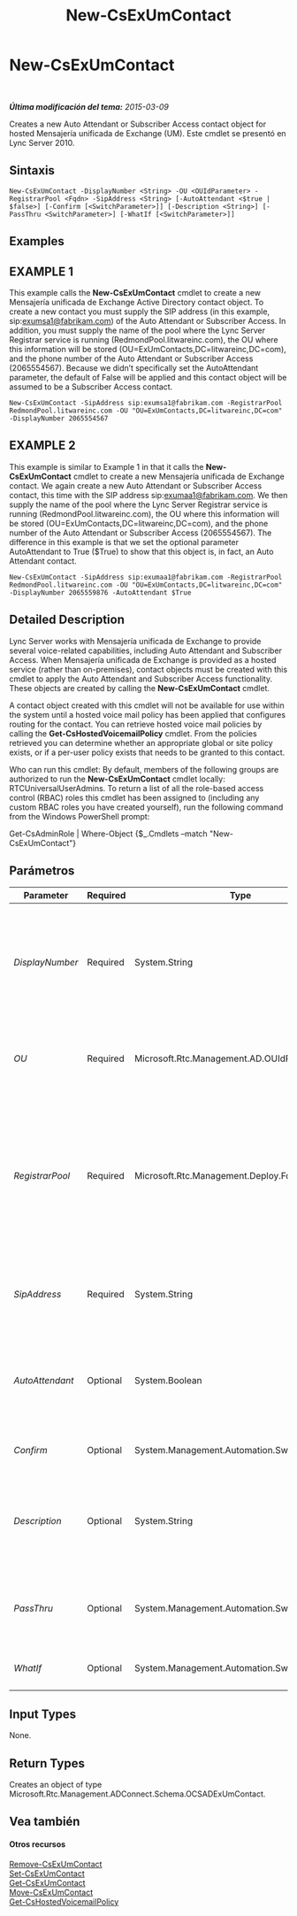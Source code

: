 ﻿---
title: New-CsExUmContact
TOCTitle: New-CsExUmContact
ms:assetid: 085d0a0f-0efb-4c65-b742-2c1cb7a5ae8f
ms:mtpsurl: https://technet.microsoft.com/es-es/library/Gg398139(v=OCS.15)
ms:contentKeyID: 48274347
ms.date: 01/07/2017
mtps_version: v=OCS.15
ms.translationtype: HT
---

# New-CsExUmContact

 

_**Última modificación del tema:** 2015-03-09_

Creates a new Auto Attendant or Subscriber Access contact object for hosted Mensajería unificada de Exchange (UM). Este cmdlet se presentó en Lync Server 2010.

## Sintaxis

    New-CsExUmContact -DisplayNumber <String> -OU <OUIdParameter> -RegistrarPool <Fqdn> -SipAddress <String> [-AutoAttendant <$true | $false>] [-Confirm [<SwitchParameter>]] [-Description <String>] [-PassThru <SwitchParameter>] [-WhatIf [<SwitchParameter>]]

## Examples

## EXAMPLE 1

This example calls the **New-CsExUmContact** cmdlet to create a new Mensajería unificada de Exchange Active Directory contact object. To create a new contact you must supply the SIP address (in this example, sip:exumsa1@fabrikam.com) of the Auto Attendant or Subscriber Access. In addition, you must supply the name of the pool where the Lync Server Registrar service is running (RedmondPool.litwareinc.com), the OU where this information will be stored (OU=ExUmContacts,DC=litwareinc,DC=com), and the phone number of the Auto Attendant or Subscriber Access (2065554567). Because we didn’t specifically set the AutoAttendant parameter, the default of False will be applied and this contact object will be assumed to be a Subscriber Access contact.

    New-CsExUmContact -SipAddress sip:exumsa1@fabrikam.com -RegistrarPool RedmondPool.litwareinc.com -OU "OU=ExUmContacts,DC=litwareinc,DC=com" -DisplayNumber 2065554567

## EXAMPLE 2

This example is similar to Example 1 in that it calls the **New-CsExUmContact** cmdlet to create a new Mensajería unificada de Exchange contact. We again create a new Auto Attendant or Subscriber Access contact, this time with the SIP address sip:exumaa1@fabrikam.com. We then supply the name of the pool where the Lync Server Registrar service is running (RedmondPool.litwareinc.com), the OU where this information will be stored (OU=ExUmContacts,DC=litwareinc,DC=com), and the phone number of the Auto Attendant or Subscriber Access (2065554567). The difference in this example is that we set the optional parameter AutoAttendant to True ($True) to show that this object is, in fact, an Auto Attendant contact.

    New-CsExUmContact -SipAddress sip:exumaa1@fabrikam.com -RegistrarPool RedmondPool.litwareinc.com -OU "OU=ExUmContacts,DC=litwareinc,DC=com" -DisplayNumber 2065559876 -AutoAttendant $True

## Detailed Description

Lync Server works with Mensajería unificada de Exchange to provide several voice-related capabilities, including Auto Attendant and Subscriber Access. When Mensajería unificada de Exchange is provided as a hosted service (rather than on-premises), contact objects must be created with this cmdlet to apply the Auto Attendant and Subscriber Access functionality. These objects are created by calling the **New-CsExUmContact** cmdlet.

A contact object created with this cmdlet will not be available for use within the system until a hosted voice mail policy has been applied that configures routing for the contact. You can retrieve hosted voice mail policies by calling the **Get-CsHostedVoicemailPolicy** cmdlet. From the policies retrieved you can determine whether an appropriate global or site policy exists, or if a per-user policy exists that needs to be granted to this contact.

Who can run this cmdlet: By default, members of the following groups are authorized to run the **New-CsExUmContact** cmdlet locally: RTCUniversalUserAdmins. To return a list of all the role-based access control (RBAC) roles this cmdlet has been assigned to (including any custom RBAC roles you have created yourself), run the following command from the Windows PowerShell prompt:

Get-CsAdminRole | Where-Object {$\_.Cmdlets –match "New-CsExUmContact"}

## Parámetros


<table>
<colgroup>
<col style="width: 25%" />
<col style="width: 25%" />
<col style="width: 25%" />
<col style="width: 25%" />
</colgroup>
<thead>
<tr class="header">
<th>Parameter</th>
<th>Required</th>
<th>Type</th>
<th>Description</th>
</tr>
</thead>
<tbody>
<tr class="odd">
<td><p><em>DisplayNumber</em></p></td>
<td><p>Required</p></td>
<td><p>System.String</p></td>
<td><p>The telephone number of the contact. Display numbers for each contact must be unique (for instance, no two Mensajería unificada de Exchange contacts can have the same display number).</p>
<p>This value may begin with a plus sign (+) and may contain any number of digits. The first digit cannot be zero.</p></td>
</tr>
<tr class="even">
<td><p><em>OU</em></p></td>
<td><p>Required</p></td>
<td><p>Microsoft.Rtc.Management.AD.OUIdParameter</p></td>
<td><p>The organizational unit (OU) where this contact will be located in Active Directory.</p>
<p>Full data type: Microsoft.Rtc.Management.AD.OUIdParameter</p></td>
</tr>
<tr class="odd">
<td><p><em>RegistrarPool</em></p></td>
<td><p>Required</p></td>
<td><p>Microsoft.Rtc.Management.Deploy.Fqdn</p></td>
<td><p>The fully qualified domain name (FQDN) of the pool on which the Registrar service is running.</p>
<p>Note that an Mensajería unificada de Exchange contact in Lync Server cannot be moved to pools that are part of Microsoft Office Communications Server 2007 or Microsoft Office Communications Server 2007 R2 deployments.</p>
<p>Full data type: Microsoft.Rtc.Management.Deploy.Fqdn</p></td>
</tr>
<tr class="even">
<td><p><em>SipAddress</em></p></td>
<td><p>Required</p></td>
<td><p>System.String</p></td>
<td><p>The SIP address of the contact. This must be a new address that does not already exist as a user or contact in Servicios de dominio de Active Directory. This value must begin with the string sip: followed by the SIP address.</p></td>
</tr>
<tr class="odd">
<td><p><em>AutoAttendant</em></p></td>
<td><p>Optional</p></td>
<td><p>System.Boolean</p></td>
<td><p>Specifies whether this contact object is an Auto Attendant. (Auto Attendant provides a set of voice prompts that allow callers to navigate the phone system and reach the intended party.)</p>
<p>Default: False</p></td>
</tr>
<tr class="even">
<td><p><em>Confirm</em></p></td>
<td><p>Optional</p></td>
<td><p>System.Management.Automation.SwitchParameter</p></td>
<td><p>Se le pedirá confirmación antes de ejecutar el comando.</p></td>
</tr>
<tr class="odd">
<td><p><em>Description</em></p></td>
<td><p>Optional</p></td>
<td><p>System.String</p></td>
<td><p>A description of this contact. The description is for use by administrators to identify the type of contact (Auto Attendant or Subscriber Access), the location, provider, or any other information that will identify the purpose of each Mensajería unificada de Exchange contact.</p></td>
</tr>
<tr class="even">
<td><p><em>PassThru</em></p></td>
<td><p>Optional</p></td>
<td><p>System.Management.Automation.SwitchParameter</p></td>
<td><p>Returns the results of this command. Running this cmdlet will display the newly created object; including this parameter will simply repeat that output, making the use of this parameter redundant.</p></td>
</tr>
<tr class="odd">
<td><p><em>WhatIf</em></p></td>
<td><p>Optional</p></td>
<td><p>System.Management.Automation.SwitchParameter</p></td>
<td><p>Describe qué sucedería si se ejecutara el comando sin ejecutarlo realmente.</p></td>
</tr>
</tbody>
</table>


## Input Types

None.

## Return Types

Creates an object of type Microsoft.Rtc.Management.ADConnect.Schema.OCSADExUmContact.

## Vea también

#### Otros recursos

[Remove-CsExUmContact](remove-csexumcontact.md)  
[Set-CsExUmContact](set-csexumcontact.md)  
[Get-CsExUmContact](get-csexumcontact.md)  
[Move-CsExUmContact](move-csexumcontact.md)  
[Get-CsHostedVoicemailPolicy](get-cshostedvoicemailpolicy.md)

